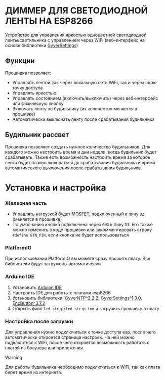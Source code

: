 # ДИММЕР ДЛЯ СВЕТОДИОДНОЙ ЛЕНТЫ НА ESP8266
Устройство для управления яркостью одноцветной светодиодной ленты/светильника с управлением через WiFi (веб-интерфейс на основе библиотеки [GyverSettings](https://github.com/GyverLibs/Settings))
## Функции
Прошивка позволяет:
- Управлять лентой как через локальную сеть WiFi, так и через свою точку доступа
- Управлять яркостью
- Управлять состоянием (включить/выключить) через веб-интерфейс или физическую кнопку
- Включать ленту по будильнику (их количество меняется в прошивке)
- Автоматически выключать ленту после срабатывания будильника
## Будильник рассвет
Прошивка позволяет создать нужное количество будильников. Для каждого можно настроить время и дни недели, когда будильник будет срабатывать.
Также есть возможность настроить время за которое лента будет плавно включаться до срабатывания будильника и время автоматического выключения после срабатывания будильника.

# Установка и настройка
### Железная часть
- Управлять нагрузкой будет MOSFET, подключенный к пину `D2` (меняется в прошивке) 
- По умолчанию кнопка подключена через `GNG` к пину `D3`. Его также можно изменить в коде прошивки или закомментировать строку `#define BTN_PIN`, если кнопка не будет использоваться

### PlatformIO
При использовании PlatformIO вы можете сразу прошить плату. Все библиотеки будут загружены автоматически.
### Arduino IDE
1. Установить [Arduion IDE](https://www.arduino.cc/en/software)
2. Настроить IDE для работы с платами esp8266
3. Установить библиотеки: [GyverNTP^2.2.2](https://github.com/GyverLibs/GyverNTP), [GyverSettings^1.3.0](https://github.com/GyverLibs/Settings), [EncButton^3.7.2](https://github.com/GyverLibs/EncButton)
4. Открыть файл `led_strip/led_strip.ino` и загрузить прошивку в плату

### Настройка после загрузки

Для управления нужно подключиться к точке доступа esp, после чего автоматически откроется страница настроек. На ней можно подключться к WiFi, после чего откроется возможность работать с платой из браузера или приложения.

> [!WARNING]
> Для работы будильника необходимо подключиться к WiFi, так как плата берет время из интернета.